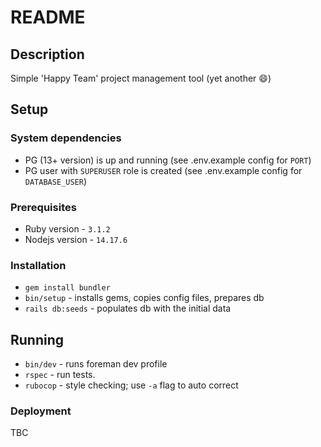 # README

## Description
Simple 'Happy Team' project management tool (yet another :smile:)

## Setup

### System dependencies
- PG (13+ version) is up and running (see .env.example config for `PORT`)
- PG user with `SUPERUSER` role is created (see .env.example config for `DATABASE_USER`)


### Prerequisites
- Ruby version - `3.1.2`
- Nodejs version - `14.17.6`

### Installation
- `gem install bundler`
- `bin/setup` - installs gems, copies config files, prepares db
- `rails db:seeds` - populates db with the initial data

## Running
- `bin/dev` - runs foreman dev profile
- `rspec` - run tests.
- `rubocop` - style checking; use `-a` flag to auto correct

### Deployment
TBC
